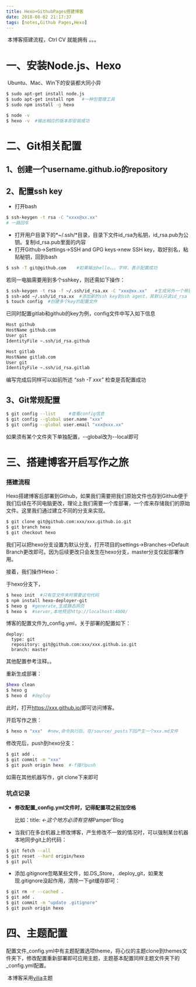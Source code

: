 ```yaml
---
title: Hexo+GithubPages搭建博客
date: 2018-08-02 21:17:37
tags: [notes,Github Pages,Hexo]
---
```

​	本博客搭建流程，Ctrl CV 就能拥有 。。。

<!--more-->

#  一、安装Node.js、Hexo

​	Ubuntu、Mac、Win下的安装都大同小异

```bash
$ sudo apt-get install node.js
$ sudo apt-get install npm   #一种包管理工具
$ sudo npm install -g hexo

$ node -v
$ hexo -v  #输出相应的版本即安装成功
```
# 二、Git相关配置

## 1、创建一个**username.github.io**的repository

## 2、配置ssh key

- 打开bash

```bash
$ ssh-keygen -t rsa -C "xxxx@xx.xx" 
# 一路回车
```

- 打开用户目录下的*~/.ssh/*目录，目录下文件id_rsa为私钥，id_rsa.pub为公钥。复制id_rsa.pub里面的内容
- 打开Github->Settings->SSH and GPG keys->new SSH key，取好别名，粘贴秘钥，回到bash

```bash
$ ssh -T git@github.com    #如果输出hello。。。字样，表示配置成功
```

若同一电脑需要用到多个sshkey，则还需如下操作：

```bash
$ ssh-keygen -t rsa -f ~/.ssh/id_rsa.xx -C "xxx@xx.xx"   #生成另外一个带别名的key
$ ssh-add ~/.ssh/id_rsa.xx  #添加新的ssh key到ssh agent，其默认只读id_rsa
$ touch config  #创建多个key的配置文件
```

已同时配置gitlab和github的key为例，config文件中写入如下信息

```reStructuredText
Host github
HostName github.com
User git
IdentityFile ~.ssh/id_rsa.github

Host gitlab
HostName gitlab.com
User git
IdentityFile ~.ssh/id_rsa.gitlab
```

编写完成后同样可以如前所述 *“ssh -T xxx”* 检查是否配置成功

## 3、Git常规配置

```bash
$ git config --list     #查看config信息
$ git config --global user.name "xxx"    
$ git config --global user.email "xxx@xxx.xx"
```

如果须有某个文件夹下单独配置，--global改为--local即可

# 三、搭建博客开启写作之旅

### 搭建流程

​	Hexo搭建博客后部署到Github，如果我们需要把我们原始文件也存到Github便于我们后续在不同电脑更改，理论上我们需要一个库部署，一个库来存储我们的原始文件。这里我们通过建立不同的分支来实现。

```bash
$ git clone git@github.com:xxx/xxx.github.io.git
$ git branch hexo
$ git checkout hexo
```

​	我们可以把hexo分支设置为默认分支，打开项目的settings->Branches->Default Branch更改即可。因为后续更改只会发生在hexo分支，master分支仅起部署作用。

接着，我们操作Hexo：

于hexo分支下，

```bash
$ hexo init  #只有空文件夹时需要这句代码
$ npm install hexo-deployer-git
$ hexo g  #generate,生成静态网页
$ hexo s  #server,本地预览http://localhost:4000/
```

博客的配置文件为_config.yml，关于部署的配置如下：

```
deploy:
  type: git
  repository: git@github.com:xxx/xxx.github.io.git
  branch: master
```

其他配置参考注释。。

重新生成部署：

```bash
$hexo clean
$ hexo g
$ hexo d  #deploy
```

此时，打开<https://xxx.github.io/>即可访问博客。

开启写作之旅：

```bash
$ hexo n "xxx"  #new,命令执行后，在/source/_posts下回产生一个xxx.md文件
```

修改完后，push到hexo分支：

```bash
$ git add .
$ git commit -m "xxx"
$ git push origin hexo  #-f强行push
```

如需在其他机器写作，git clone下来即可

### 坑点记录

- **修改配置_config.yml文件时，记得配置项之前加空格**

  比如：title: *<-这个地方必须有空格*Pamper'Blog

- 当我们在多台机器上修改博客，产生修改不一致的情况时，可以强制某台机器本地同步git上的代码：

```bash
$ git fetch --all
$ git reset --hard origin/hexo
$ git pull
```

- 添加.gitignore忽略某些文件，如.DS_Store，.deploy_git，如果发现.gitignore没起作用，清除一下git缓存即可：

```bash
$ git rm -r --cached .
$ git add .
$ git commit -m "update .gitignore"
$ git push origin hexo
```

 # 四、主题配置

​	配置文件_config.yml中有主题配置选项theme，将心仪的主题clone到themes文件夹下，修改配置重新部署即可应用主题，主题基本配置同样主题文件夹下的 _config.yml配置。

​	本博客采用[yilia](https://github.com/litten/hexo-theme-yilia)主题






























